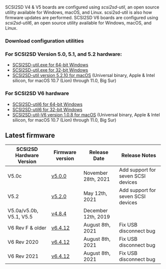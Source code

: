 SCSI2SD V4 & V5 boards are configured using *scsi2sd-util*, an open source utility available for Windows, macOS, and Linux. scsi2sd-util is also how firmware updates are performed. 
SCSI2SD V6 boards are configured using *scsi2sd-util6*, an open source utility available for Windows, macOS, and Linux. 

### Download configuration utilities

### For SCSI2SD Version 5.0, 5.1, and 5.2 hardware:

- [SCSI2SD-util.exe for 64-bit Windows](https://www.scsi2sd.com/v5/releases/v5.2.0/windows/win64/scsi2sd-util-win64.zip)
- [SCSI2SD-util.exe for 32-bit Windows](https://www.scsi2sd.com/v5/releases/v5.2.0/windows/win32/scsi2sd-util32.zip)
- [SCSI2SD-util version 5.2.10 for macOS](https://github.com/rabbitholecomputing/SCSI2SD/releases/download/5.2.10-util/SCSI2SD-util-5.2.10.zip)
  (Universal binary, Apple & Intel silicon, for macOS 10.7 (Lion) through 11.0, Big Sur)

### For SCSI2SD V6 hardware

- [SCSI2SD-util6 for 64-bit Windows](http://www.codesrc.com/files/scsi2sd-v6/latest/windows/32bit/scsi2sd-util6-x86-6.4.11.zip)
- [SCSI2SD-util6 for 32-bit Windows](http://www.codesrc.com/files/scsi2sd-v6/latest/windows/32bit/scsi2sd-util6-x86-6.4.11.zip)
- [SCSI2SD-util-V6 version 1.0.8 for macOS](https://github.com/rabbitholecomputing/SCSI2SD-util-V6/releases/download/1.0.8/SCSI2SD-util-v6.zip)
  (Universal binary, Apple & Intel silicon, for macOS 10.7 (Lion) through 11.0, Big Sur)

## Latest firmware

| SCSI2SD Hardware Version | Firmware version                                                             | Release Date     | Release Notes  |
|--------------------------|-------------------------------------------------------------------------------------------------|---------------------|---|
| V5.0c                    | [v5.0.0](https://www.scsi2sd.com/releases/SCSI2SD-V5.0c-firmware-5.0.0.zip)| November 28th, 2021| Add support for seven SCSI devices  |
| V5.2                     | [v5.2.0](http://scsi2sd.com/v5/releases/v5.2.0/firmware/SCSI2SD-V52.cyacd) | May 12th, 2021     | Add support for seven SCSI devices  |
| V5.0a/v5.0b, V5.1, V5.5         | [v4.8.4](https://www.scsi2sd.com/v5/releases/v4.8.4/firmware/firmware_bundle-v4.8.04.scsi2sd)   | December 12th, 2019     |
| V6 Rev F & older         | [v6.4.12](http://www.scsi2sd.com/v6/files/v6.4.12/firmware.V6.revF.dfu)   | August 8th, 2021    | Fix USB disconnect bug  |
| V6 Rev 2020              | [v6.4.12](http://www.scsi2sd.com/v6/files/v6.4.12/firmware.V6.2020.dfu)   | August 8th, 2021    | Fix USB disconnect bug  |
| V6 Rev 2021              | [v6.4.12](http://www.scsi2sd.com/v6/files/v6.4.12/firmware.V6.2021.dfu)   | August 8th, 2021    | Fix USB disconnect bug  |
